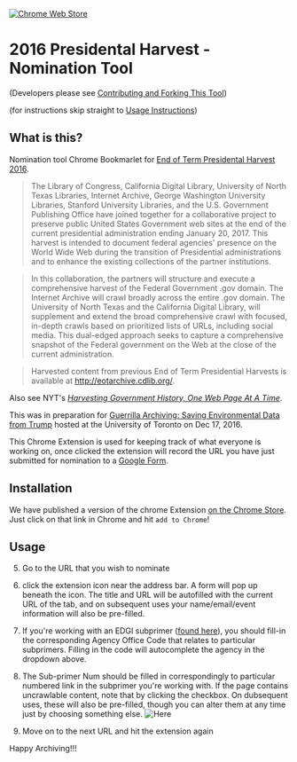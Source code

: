 [![Chrome Web Store](https://img.shields.io/badge/chrome--web--store-v%200.0.3.2-blue.svg)](https://chrome.google.com/webstore/detail/nominationtool/abjpihafglmijnkkoppbookfkkanklok)
# 2016 Presidental Harvest - Nomination Tool

(Developers please see [Contributing and Forking This Tool](./Contributing.md))

(for instructions skip straight to [Usage Instructions](#Usage))

## What is this? 

Nomination tool Chrome Bookmarlet for [End of Term Presidental Harvest 2016](http://digital2.library.unt.edu/nomination/eth2016/about/). 

> The Library of Congress, California Digital Library, University of North Texas Libraries, Internet Archive, George Washington University Libraries, Stanford University Libraries, and the U.S. Government Publishing Office have joined together for a collaborative project to preserve public United States Government web sites at the end of the current presidential administration ending January 20, 2017. This harvest is intended to document federal agencies' presence on the World Wide Web during the transition of Presidential administrations and to enhance the existing collections of the partner institutions.

> In this collaboration, the partners will structure and execute a comprehensive harvest of the Federal Government .gov domain. The Internet Archive will crawl broadly across the entire .gov domain. The University of North Texas and the California Digital Library, will supplement and extend the broad comprehensive crawl with focused, in-depth crawls based on prioritized lists of URLs, including social media. This dual-edged approach seeks to capture a comprehensive snapshot of the Federal government on the Web at the close of the current administration.

> Harvested content from previous End of Term Presidential Harvests is available at http://eotarchive.cdlib.org/.

Also see NYT's [_Harvesting Government History, One Web Page At A Time_](http://www.nytimes.com/2016/12/01/nyregion/harvesting-government-history-one-web-page-at-a-time.html).

This was in preparation for [Guerrilla Archiving: Saving Environmental Data from Trump](https://www.facebook.com/events/1828129627464671/) hosted at the University of Toronto on Dec 17, 2016.

This Chrome Extension is used for keeping track of what everyone is working on, once clicked the extension will record the URL you have just submitted for nomination to a [Google Form](https://docs.google.com/forms/d/e/1FAIpQLSf6Yc_p3VjHELQOactjYGJIGpU4uwBg5omZAZsbTQZXbT87tQ/viewform).

## Installation

We have published a version of the chrome Extension [on the Chrome Store](https://chrome.google.com/webstore/detail/nominationtool/abjpihafglmijnkkoppbookfkkanklok). Just click on that link in Chrome and hit ```add to Chrome```!

## Usage 

5. Go to the URL that you wish to nominate 

6. click the extension icon near the address bar. A form will pop up beneath the icon. The title and URL will be autofilled with the current URL of the tab, and on subsequent uses your name/email/event information will also be pre-filled. 

7. If you're working with an EDGI subprimer ([found here](https://envirodatagov.org/agency-forecasts/)), you should fill-in the corresponding Agency Office Code that relates to particular subprimers. Filling in the code will autocomplete the agency in the dropdown above. 

8. The Sub-primer Num should be filled in correspondingly to particular numbered link in the subprimer you're working with. If the page contains uncrawlable content, note that by clicking the checkbox. On dubsequent uses, these will also be pre-filled, though you can alter them at any time just by choosing something else.
![Here](docs/img/newExtensionUI_2.png)  

7. Move on to the next URL and hit the extension again

Happy Archiving!!!
